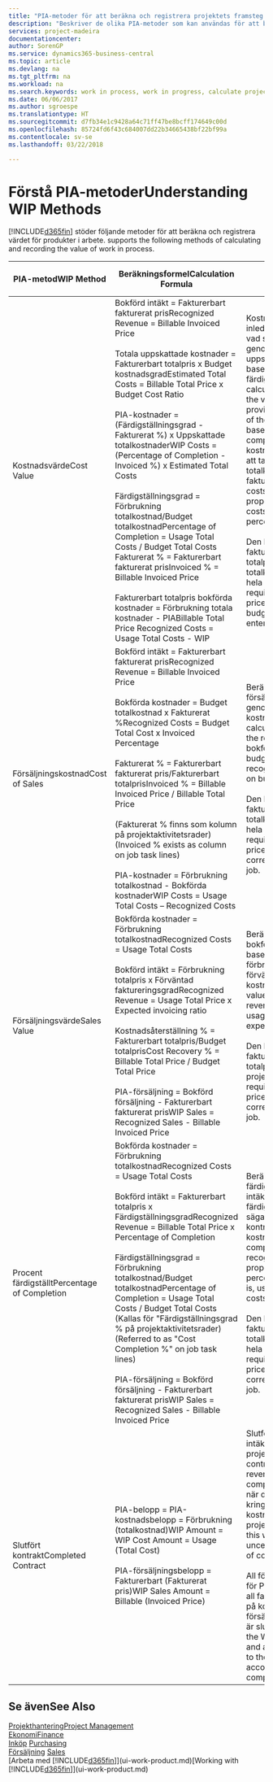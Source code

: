 ```yaml
---
title: "PIA-metoder för att beräkna och registrera projektets framsteg | Microsoft Docs"
description: "Beskriver de olika PIA-metoder som kan användas för att bokföra och övervaka ekonomisk information för pågående projekt som är produkter i arbete."
services: project-madeira
documentationcenter: 
author: SorenGP
ms.service: dynamics365-business-central
ms.topic: article
ms.devlang: na
ms.tgt_pltfrm: na
ms.workload: na
ms.search.keywords: work in process, work in progress, calculate project WIP
ms.date: 06/06/2017
ms.author: sgroespe
ms.translationtype: HT
ms.sourcegitcommit: d7fb34e1c9428a64c71ff47be8bcff174649c00d
ms.openlocfilehash: 85724fd6f43c684007dd22b34665438bf22bf99a
ms.contentlocale: sv-se
ms.lasthandoff: 03/22/2018

---
```

# <a name="understanding-wip-methods"></a><span data-ttu-id="a42d1-103">Förstå PIA-metoder</span><span class="sxs-lookup"><span data-stu-id="a42d1-103">Understanding WIP Methods</span></span>
[!INCLUDE[d365fin](includes/d365fin_md.md)]<span data-ttu-id="a42d1-104"> stöder följande metoder för att beräkna och registrera värdet för produkter i arbete.</span><span class="sxs-lookup"><span data-stu-id="a42d1-104"> supports the following methods of calculating and recording the value of work in process.</span></span>

| <span data-ttu-id="a42d1-105">PIA-metod</span><span class="sxs-lookup"><span data-stu-id="a42d1-105">WIP Method</span></span> | <span data-ttu-id="a42d1-106">Beräkningsformel</span><span class="sxs-lookup"><span data-stu-id="a42d1-106">Calculation Formula</span></span> | <span data-ttu-id="a42d1-107">Beskrivning av beräkning</span><span class="sxs-lookup"><span data-stu-id="a42d1-107">Calculation Description</span></span> |
| --- | --- | --- |
| <span data-ttu-id="a42d1-108">Kostnadsvärde</span><span class="sxs-lookup"><span data-stu-id="a42d1-108">Cost Value</span></span> |<span data-ttu-id="a42d1-109">Bokförd intäkt = Fakturerbart fakturerat pris</span><span class="sxs-lookup"><span data-stu-id="a42d1-109">Recognized Revenue = Billable Invoiced Price</span></span><br /><br /> <span data-ttu-id="a42d1-110">Totala uppskattade kostnader = Fakturerbart totalpris x Budget kostnadsgrad</span><span class="sxs-lookup"><span data-stu-id="a42d1-110">Estimated Total Costs = Billable Total Price x Budget Cost Ratio</span></span><br /><br /> <span data-ttu-id="a42d1-111">PIA-kostnader = (Färdigställningsgrad - Fakturerat %) x Uppskattade totalkostnader</span><span class="sxs-lookup"><span data-stu-id="a42d1-111">WIP Costs = (Percentage of Completion - Invoiced %) x Estimated Total Costs</span></span><br /><br /> <span data-ttu-id="a42d1-112">Färdigställningsgrad = Förbrukning totalkostnad/Budget totalkostnad</span><span class="sxs-lookup"><span data-stu-id="a42d1-112">Percentage of Completion = Usage Total Costs / Budget Total Costs</span></span><br /> <span data-ttu-id="a42d1-113">Fakturerat % = Fakturerbart fakturerat pris</span><span class="sxs-lookup"><span data-stu-id="a42d1-113">Invoiced % = Billable Invoiced Price</span></span><br /><br /> <span data-ttu-id="a42d1-114">Fakturerbart totalpris bokförda kostnader = Förbrukning totala kostnader - PIA</span><span class="sxs-lookup"><span data-stu-id="a42d1-114">Billable Total Price Recognized Costs = Usage Total Costs - WIP</span></span> |<span data-ttu-id="a42d1-115">Kostnadsvärdesberäkningar inleds med att beräkna värdet av vad som har tillhandhållits genom att ta en del av de uppskattade totalkostnaderna baserat på färdigställningsgrad.</span><span class="sxs-lookup"><span data-stu-id="a42d1-115">Cost value calculations start by calculating the value of what has been provided by taking a proportion of the estimated total costs based on percentage of completion.</span></span> <span data-ttu-id="a42d1-116">Fakturerade kostnader subtraheras genom att ta en del av de uppskattade totalkostnaderna baserat på fakturerad procent.</span><span class="sxs-lookup"><span data-stu-id="a42d1-116">Invoiced costs are subtracted by taking a proportion of the estimated total costs based on the invoiced percentage.</span></span><br /><br /> <span data-ttu-id="a42d1-117">Den här beräkningen kräver att fakturerbart totalpris, budget totalpris och budget totalkostnader anges korrekt för hela projektet.</span><span class="sxs-lookup"><span data-stu-id="a42d1-117">This calculation requires that the billable total price, budget total price, and budget total costs be correctly entered for the whole job.</span></span> |
| <span data-ttu-id="a42d1-118">Försäljningskostnad</span><span class="sxs-lookup"><span data-stu-id="a42d1-118">Cost of Sales</span></span> |<span data-ttu-id="a42d1-119">Bokförd intäkt = Fakturerbart fakturerat pris</span><span class="sxs-lookup"><span data-stu-id="a42d1-119">Recognized Revenue = Billable Invoiced Price</span></span><br /><br /> <span data-ttu-id="a42d1-120">Bokförda kostnader = Budget totalkostnad x Fakturerat %</span><span class="sxs-lookup"><span data-stu-id="a42d1-120">Recognized Costs = Budget Total Cost x Invoiced Percentage</span></span><br /><br /> <span data-ttu-id="a42d1-121">Fakturerat % = Fakturerbart fakturerat pris/Fakturerbart totalpris</span><span class="sxs-lookup"><span data-stu-id="a42d1-121">Invoiced % = Billable Invoiced Price / Billable Total Price</span></span><br /><br /> <span data-ttu-id="a42d1-122">(Fakturerat % finns som kolumn på projektaktivitetsrader)</span><span class="sxs-lookup"><span data-stu-id="a42d1-122">(Invoiced % exists as column on job task lines)</span></span><br /><br /> <span data-ttu-id="a42d1-123">PIA-kostnader = Förbrukning totalkostnad - Bokförda kostnader</span><span class="sxs-lookup"><span data-stu-id="a42d1-123">WIP Costs = Usage Total Costs – Recognized Costs</span></span> |<span data-ttu-id="a42d1-124">Beräkningar av försäljningskostnader inleds genom att beräkna bokförda kostnader.</span><span class="sxs-lookup"><span data-stu-id="a42d1-124">Cost of sales calculations begin by calculating the recognized costs.</span></span> <span data-ttu-id="a42d1-125">Kostnader bokförs proportionellt baserat på budget totalkostnader.</span><span class="sxs-lookup"><span data-stu-id="a42d1-125">Costs are recognized proportionally based on budget total costs.</span></span><br /><br /> <span data-ttu-id="a42d1-126">Den här beräkningen kräver att fakturerbart totalpris och budget totalkostnader anges korrekt för hela projektet.</span><span class="sxs-lookup"><span data-stu-id="a42d1-126">This calculation requires that the billable total price and budget total costs be correctly entered for the whole job.</span></span> |
| <span data-ttu-id="a42d1-127">Försäljningsvärde</span><span class="sxs-lookup"><span data-stu-id="a42d1-127">Sales Value</span></span> |<span data-ttu-id="a42d1-128">Bokförda kostnader = Förbrukning totalkostnad</span><span class="sxs-lookup"><span data-stu-id="a42d1-128">Recognized Costs = Usage Total Costs</span></span><br /><br /> <span data-ttu-id="a42d1-129">Bokförd intäkt = Förbrukning totalpris x Förväntad faktureringsgrad</span><span class="sxs-lookup"><span data-stu-id="a42d1-129">Recognized Revenue = Usage Total Price x Expected invoicing ratio</span></span><br /><br /> <span data-ttu-id="a42d1-130">Kostnadsåterställning % = Fakturerbart totalpris/Budget totalpris</span><span class="sxs-lookup"><span data-stu-id="a42d1-130">Cost Recovery % = Billable Total Price / Budget Total Price</span></span><br /><br /> <span data-ttu-id="a42d1-131">PIA-försäljning = Bokförd försäljning - Fakturerbart fakturerat pris</span><span class="sxs-lookup"><span data-stu-id="a42d1-131">WIP Sales = Recognized Sales - Billable Invoiced Price</span></span> |<span data-ttu-id="a42d1-132">Beräkningar av försäljningsvärde bokför intäkten proportionellt baserat på totala förbrukningskostnader och förväntad kostnadsåterställningsgrad.</span><span class="sxs-lookup"><span data-stu-id="a42d1-132">Sales value calculations recognize revenue proportionally based on usage total costs and the expected cost recovery ratio.</span></span><br /><br /> <span data-ttu-id="a42d1-133">Den här beräkningen kräver att fakturerbart totalpris och budget totalpris anges korrekt för hela projektet.</span><span class="sxs-lookup"><span data-stu-id="a42d1-133">This calculation requires that the billable total price and budget total price be correctly entered for the whole job.</span></span> |
| <span data-ttu-id="a42d1-134">Procent färdigställt</span><span class="sxs-lookup"><span data-stu-id="a42d1-134">Percentage of Completion</span></span> |<span data-ttu-id="a42d1-135">Bokförda kostnader = Förbrukning totalkostnad</span><span class="sxs-lookup"><span data-stu-id="a42d1-135">Recognized Costs = Usage Total Costs</span></span><br /><br /> <span data-ttu-id="a42d1-136">Bokförd intäkt = Fakturerbart totalpris x Färdigställningsgrad</span><span class="sxs-lookup"><span data-stu-id="a42d1-136">Recognized Revenue = Billable Total Price x Percentage of Completion</span></span><br /><br /> <span data-ttu-id="a42d1-137">Färdigställningsgrad = Förbrukning totalkostnad/Budget totalkostnad</span><span class="sxs-lookup"><span data-stu-id="a42d1-137">Percentage of Completion = Usage Total Costs / Budget Total Costs</span></span><br /> <span data-ttu-id="a42d1-138">(Kallas för "Färdigställningsgrad % på projektaktivitetsrader)</span><span class="sxs-lookup"><span data-stu-id="a42d1-138">(Referred to as "Cost Completion %" on job task lines)</span></span><br /><br /> <span data-ttu-id="a42d1-139">PIA-försäljning = Bokförd försäljning - Fakturerbart fakturerat pris</span><span class="sxs-lookup"><span data-stu-id="a42d1-139">WIP Sales = Recognized Sales - Billable Invoiced Price</span></span> |<span data-ttu-id="a42d1-140">Beräkningar av färdigställningsgrad bokför intäkter proportionellt baserat på färdigställningsgraden, det vill säga Förbrukning totalkostnad kontra budget kostnader.</span><span class="sxs-lookup"><span data-stu-id="a42d1-140">Percentage of completion calculations recognize revenue proportionally based on the percentage of completion, that is, usage total costs vs. budget costs.</span></span><br /><br /> <span data-ttu-id="a42d1-141">Den här beräkningen kräver att fakturerbart totalpris och budget totalkostnader anges korrekt för hela projektet.</span><span class="sxs-lookup"><span data-stu-id="a42d1-141">This calculation requires that the billable total price and budget total costs be correctly entered for the whole job.</span></span> |
| <span data-ttu-id="a42d1-142">Slutfört kontrakt</span><span class="sxs-lookup"><span data-stu-id="a42d1-142">Completed Contract</span></span> |<span data-ttu-id="a42d1-143">PIA-belopp = PIA-kostnadsbelopp = Förbrukning (totalkostnad)</span><span class="sxs-lookup"><span data-stu-id="a42d1-143">WIP Amount = WIP Cost Amount = Usage (Total Cost)</span></span><br /><br /> <span data-ttu-id="a42d1-144">PIA-försäljningsbelopp = Fakturerbart (Fakturerat pris)</span><span class="sxs-lookup"><span data-stu-id="a42d1-144">WIP Sales Amount = Billable (Invoiced Price)</span></span> |<span data-ttu-id="a42d1-145">Slutfört kontrakt bokför inte intäkter och kostnader förrän projektet är slutfört.</span><span class="sxs-lookup"><span data-stu-id="a42d1-145">Completed contract does not recognize revenue and costs until the job is complete.</span></span> <span data-ttu-id="a42d1-146">Du kan vilja göra detta när det finns en stor osäkerhet kring uppskattningen av kostnader och intäkter för projektet.</span><span class="sxs-lookup"><span data-stu-id="a42d1-146">You may want to do this when there is high uncertainty around the estimates of costs and revenue for the job.</span></span><br /><br /> <span data-ttu-id="a42d1-147">All förbrukning bokförs på kontot för PIA-kostnader (tillgång) och all fakturerad försäljning bokförs på kontot för fakturerad PIA-försäljning (skuld) tills projektet är slutfört.</span><span class="sxs-lookup"><span data-stu-id="a42d1-147">All usage is posted to the WIP Costs account (asset) and all invoiced sales are posted to the WIP Invoiced Sales account (liability) until the job is complete.</span></span> |

## <a name="see-also"></a><span data-ttu-id="a42d1-148">Se även</span><span class="sxs-lookup"><span data-stu-id="a42d1-148">See Also</span></span>
[<span data-ttu-id="a42d1-149">Projekthantering</span><span class="sxs-lookup"><span data-stu-id="a42d1-149">Project Management</span></span>](projects-manage-projects.md)  
[<span data-ttu-id="a42d1-150">Ekonomi</span><span class="sxs-lookup"><span data-stu-id="a42d1-150">Finance</span></span>](finance.md)  
<span data-ttu-id="a42d1-151">[Inköp](purchasing-manage-purchasing.md)       </span><span class="sxs-lookup"><span data-stu-id="a42d1-151">[Purchasing](purchasing-manage-purchasing.md)       </span></span>  
<span data-ttu-id="a42d1-152">[Försäljning](sales-manage-sales.md)    </span><span class="sxs-lookup"><span data-stu-id="a42d1-152">[Sales](sales-manage-sales.md)    </span></span>  
<span data-ttu-id="a42d1-153">[Arbeta med [!INCLUDE[d365fin](includes/d365fin_md.md)]](ui-work-product.md)</span><span class="sxs-lookup"><span data-stu-id="a42d1-153">[Working with [!INCLUDE[d365fin](includes/d365fin_md.md)]](ui-work-product.md)</span></span>  

